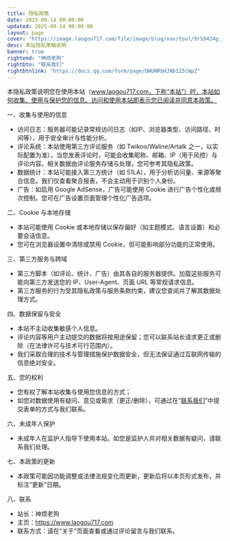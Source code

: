 ```yaml
---
title: 隐私政策
date: 2025-09-14 00:00:00
updated: 2025-09-14 00:00:00
layout: page
cover: "https://image.laogou717.com/file/image/blog/nav/tool/9rS9434g.jpg"
desc: 本站隐私策略说明
banner: true
rightend: "神烦老狗"
rightbtn: "联系我们"
rightbtnlink: "https://docs.qq.com/form/page/DWUNRbHJNb1Z3cWpZ"
---
```


本隐私政策说明您在使用本站（www.laogou717.com，下称“本站”）时，本站如何收集、使用与保护您的信息。访问和使用本站即表示您已阅读并同意本政策。

一、收集与使用的信息
- 访问日志：服务器可能记录常规访问日志（如IP、浏览器类型、访问路径、时间等），用于安全审计与性能分析。
- 评论系统：本站使用第三方评论服务（如 Twikoo/Waline/Artalk 之一，以实际配置为准），当您发表评论时，可能会收集昵称、邮箱、IP（用于风控）与评论内容。相关数据由评论服务存储与处理，您可参考其隐私政策。
- 数据统计：本站可能接入第三方统计（如 51LA），用于分析访问量、来源等聚合信息。我们仅查看聚合报表，不会主动用于识别个人身份。
- 广告：如启用 Google AdSense，广告可能使用 Cookie 进行广告个性化或频次控制。您可在广告设置页面管理个性化广告选项。

二、Cookie 与本地存储
- 本站可能使用 Cookie 或本地存储以保存偏好（如主题模式、语言设置）和必要会话信息。
- 您可在浏览器设置中清除或禁用 Cookie，但可能影响部分功能的正常使用。

三、第三方服务与跨域
- 第三方脚本（如评论、统计、广告）由其各自的服务器提供。加载这些服务可能向第三方发送您的 IP、User-Agent、页面 URL 等常规请求信息。
- 第三方服务的行为受其隐私政策与服务条款约束，建议您查阅并了解其数据处理方式。

四、数据保留与安全
- 本站不主动收集敏感个人信息。
- 评论内容等用户主动提交的数据将按用途保留；您可以联系站长请求更正或删除（在法律许可与技术可行范围内）。
- 我们采取合理的技术与管理措施保护数据安全，但无法保证通过互联网传输的信息绝对安全。

五、您的权利
- 您有权了解本站收集与使用您信息的方式；
- 如您对数据使用有疑问、意见或需求（更正/删除），可通过在“[联系我们](https://docs.qq.com/form/page/DWUNRbHJNb1Z3cWpZ)”中提交表单的方式与我们联系。

六、未成年人保护
- 未成年人在监护人指导下使用本站。如您是监护人并对相关数据有疑问，请联系我们处理。

七、本政策的更新
- 本政策可能因功能调整或法律法规变化而更新，更新后将以本页形式发布，并标注“更新”日期。

八、联系
- 站长：神烦老狗
- 主页：https://www.laogou717.com
- 联系方式：请在“关于”页面查看或通过评论留言与我们联系。
